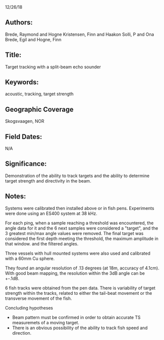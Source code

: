 12/26/18
## Authors:
Brede, Raymond and Hogne Kristensen, Finn and Haakon Solli, P and Ona Brede, Egil and Hogne, Finn
## Title:
Target tracking with a split-beam echo sounder
## Keywords:
acoustic, tracking, target strength
## Geographic Coverage
Skogsvaagen, NOR
## Field Dates:
N/A
## Significance:
Demonstration of the ability to track targets and the ability to determine target strength and directivity in the beam.

## Notes:
Systems were calibrated then installed above or in fish pens.  Experiments were done using an ES400 system at 38 kHz.

For each ping, when a sample reaching a threshold was encountered, the angle data for it and the 6 next samples were considered a "target", and the 3 greatest min/max angle values were removed.  The final target was considered the first depth meeting the threshold, the maximum amplitude in that window. and the filtered angles.

Three vessels with hull mounted systems were also used and calibrated with a 60mm Cu sphere.

They found an angular resolution of .13 degrees (at 18m, accuracy of 4.1cm).  With good beam mapping, the resolution within the 3dB angle can be +-.1dB.

6 fish tracks were obtained from the pen data.  There is variability of target strength within the tracks, related to either the tail-beat movement or the transverse movement of the fish.



Concluding hypotheses
* Beam pattern must be confirmed in order to obtain accurate TS measuremets of a moving target.
* There is an obvious possibility of the ability to track fish speed and direction.
